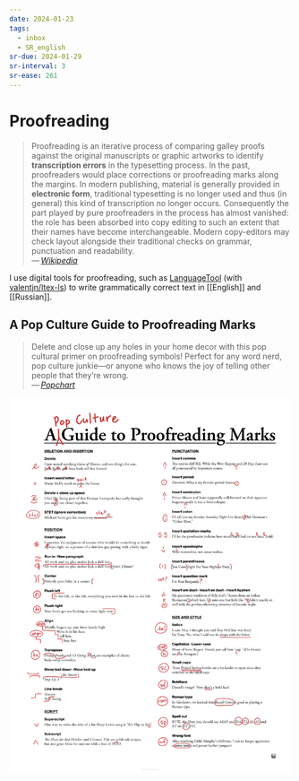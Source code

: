 ```yaml
---
date: 2024-01-23
tags:
  - inbox
  - SR_english
sr-due: 2024-01-29
sr-interval: 3
sr-ease: 261
---
```


# Proofreading

> Proofreading is an iterative process of comparing galley proofs against the
> original manuscripts or graphic artworks to identify **transcription errors**
> in the typesetting process. In the past, proofreaders would place corrections
> or proofreading marks along the margins. In modern publishing, material is
> generally provided in **electronic form**, traditional typesetting is no
> longer used and thus (in general) this kind of transcription no longer occurs.
> Consequently the part played by pure proofreaders in the process has almost
> vanished: the role has been absorbed into copy editing to such an extent that
> their names have become interchangeable. Modern copy-editors may check layout
> alongside their traditional checks on grammar, punctuation and readability.\
> — <cite>[Wikipedia](https://en.wikipedia.org/wiki/Proofreading)</cite>

I use digital tools for proofreading, such as
[LanguageTool](https://languagetool.org/ru) (with
[valentjn/ltex-ls](https://github.com/valentjn/ltex-ls)) to write grammatically
correct text in [[English]] and [[Russian]].

## A Pop Culture Guide to Proofreading Marks

> Delete and close up any holes in your home decor with this pop cultural primer
> on proofreading symbols! Perfect for any word nerd, pop culture junkie—or
> anyone who knows the joy of telling other people that they’re wrong.\
> — <cite>[Popchart](https://popchart.co/products/a-pop-culture-guide-to-proofreading-marks)</cite>

![A Pop Culture Guide to Proofreading Marks](img/P2-Proofreading_Zoom4.webp)
